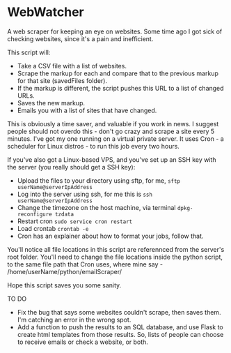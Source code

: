 # WebWatcher
A web scraper for keeping an eye on websites. Some time ago I got sick of checking websites, since it's a pain and inefficient.

This script will:
- Take a CSV file with a list of websites.
- Scrape the markup for each and compare that to the previous markup for that site (savedFiles folder).
- If the markup is different, the script pushes this URL to a list of changed URLs.
- Saves the new markup.
- Emails you with a list of sites that have changed.

This is obviously a time saver, and valuable if you work in news.
I suggest people should not overdo this - don't go crazy and scrape a site every 5 minutes.
I've got my one running on a virtual private server.
It uses Cron - a scheduler for Linux distros - to run this job every two hours.

If you've also got a Linux-based VPS, and you've set up an SSH key with the server (you really should get a SSH key):
- Upload the files to your directory using sftp, for me, ```sftp userName@serverIpAddress```
- Log into the server using ssh, for me this is ```ssh userName@serverIpAddress```
- Change the timezone on the host machine, via terminal ```dpkg-reconfigure tzdata```
- Restart cron ```sudo service cron restart```
- Load crontab ```crontab -e```
- Cron has an explainer about how to format your jobs, follow that.

You'll notice all file locations in this script are referennced from the server's root folder.
You'll need to change the file locations inside the python script, to the same file path that Cron uses, where mine say - /home/userName/python/emailScraper/

Hope this script saves you some sanity.

TO DO
- Fix the bug that says some websites couldn't scrape, then saves them. I'm catching an error in the wrong spot.
- Add a function to push the results to an SQL database, and use Flask to create html templates from those results. So, lists of people can choose to receive emails or check a website, or both.
